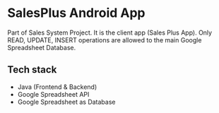 # SalesPlus Android App
Part of Sales System Project. It is the client app (Sales Plus App). Only READ, UPDATE, INSERT operations are allowed to the main Google Spreadsheet Database.

## Tech stack
- Java (Frontend & Backend)
- Google Spreadsheet API
- Google Spreadsheet as Database
